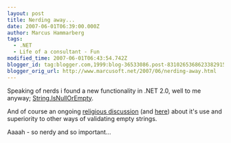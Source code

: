 ```yaml
---
layout: post
title: Nerding away...
date: 2007-06-01T06:39:00.000Z
author: Marcus Hammarberg
tags:
  - .NET
  - Life of a consultant - Fun
modified_time: 2007-06-01T06:43:54.742Z
blogger_id: tag:blogger.com,1999:blog-36533086.post-8310265368623382915
blogger_orig_url: http://www.marcusoft.net/2007/06/nerding-away.html
---
```


Speaking of nerds i found a new functionality in .NET 2.0, well to me
anyway; [String.IsNullOrEmpty](http://msdn2.microsoft.com/en-us/library/system.string.isnullorempty.aspx).

And of course an ongoing [religious discussion](http://weblogs.asp.net/esanchez/archive/2006/04/03/441716.aspx)
(and
[here](http://weblogs.asp.net/esanchez/archive/2006/03/29/441431.aspx))
about it's use and superiority to other ways of validating empty
strings.

Aaaah -
so nerdy and so important...
